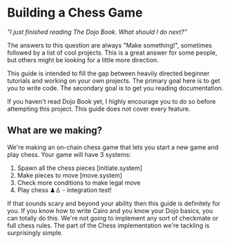 # Building a Chess Game

_"I just finished reading The Dojo Book. What should I do next?"_

The answers to this question are always "Make something!", sometimes followed by a list of cool projects. This is a great answer for some people, but others might be looking for a little more direction.

This guide is intended to fill the gap between heavily directed beginner tutorials and working on your own projects. The primary goal here is to get you to write code. The secondary goal is to get you reading documentation.

If you haven't read Dojo Book yet, I highly encourage you to do so before attempting this project. This guide does not cover every feature.

## What are we making?

We're making an on-chain chess game that lets you start a new game and play chess. Your game will have 3 systems:

1. Spawn all the chess pieces [initiate.system]
2. Make pieces to move [move.system]
3. Check more conditions to make legal move
4. Play chess ♟♙ - integration test!

If that sounds scary and beyond your ability then this guide is definitely for you. If you know how to write Cairo and you know your Dojo basics, you can totally do this. We're not going to implement any sort of checkmate or full chess rules. The part of the Chess implementation we're tackling is surprisingly simple.
